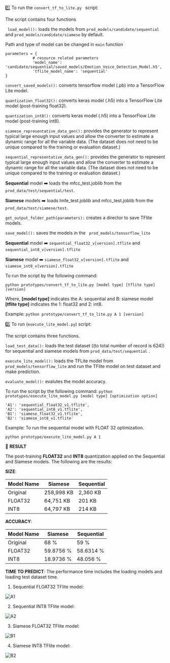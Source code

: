 :one: To run the `convert_tf_to_lite.py ` script:

The script contains four functions 

` load_model():`   loads the models from ` prod_models/candidate/sequential ` and ` prod_models/candidate/siamese ` by default. 

Path and type of model can be changed in `main` function
``` 
parameters = {
            # resource related parameters
            'model_name': 'candidate/sequential/saved_models/Emotion_Voice_Detection_Model.h5', 
            'tflite_model_name': 'sequential'
}   
```

` convert_saved_models(): ` converts tensorflow model (.pb) into a TensorFlow Lite model.

` quantization_float32(): ` converts keras model (.h5) into a TensorFlow Lite model (post-training float32).

` quantization_int8(): ` converts keras model (.h5) into a TensorFlow Lite model (post-training int8).

` siamese_representative_data_gen(): ` provides the generator to represent typical large enough input values and allow the converter to estimate a dynamic range for all the variable data. (The dataset does not need to be unique compared to the training or evaluation dataset.)

` sequential_representative_data_gen(): ` provides the generator to represent typical large enough input values and allow the converter to estimate a dynamic range for all the variable data. (The dataset does not need to be unique compared to the training or evaluation dataset.)

**Sequential** model :arrow_right: loads the mfcc_test.joblib from the `prod_data/test/sequential/test`. 

**Siamese** models :arrow_right: loads lmfe_test.joblib and mfcc_test.joblib from the ` prod_data/test/siamese/test`. 

` get_output_folder_path(parameters): ` creates a director to save TFlite models.

` save_model(): ` saves the models in the  ` prod_models/tensorflow_lite`

**Sequential** model :arrow_right: `sequential_float32_v[version].tflite` and `sequential_int8_v[version].tflite`

**Siamese** model :arrow_right:  `siamese_float32_v[version].tflite` and `siamese_int8_v[version].tflite`


To run the script by the following command:

` python prototypes/convert_tf_to_lite.py [model type] [tflite type] [version] `

Where, **[model type]** indicates the A: sequential and B: siamese model                          
       **[tflite type]** indicates the 1: float32 and 2: int8. 

Example: `python prototype/convert_tf_to_lite.py A 1 [version] ` 

:two: To run (` execute_lite_model.py `) script:

The script contains three functions.

` load_test_data(): ` loads the test dataset ((to total number of record is 624)) for sequential and siamese models from `prod_data/test/sequential` .

` execute_lite_model(): ` loads the TFLite model from ` prod_models/tensorflow_lite` and  run the TFlite model on test dataset and make prediction.

` evaluate_model(): ` evalutes the model accuracy. 

To run the script by the following command:
` python prototypes/execute_lite_model.py [model type] [optimization option] `

```
'A1': 'sequential_float32_v1.tflite', 
'A2': 'sequential_int8_v1.tflite',
'B1': 'siamese_float32_v1.tflite', 
'B2': 'siamese_int8_v1.tflite'
```
Example:  To run the sequential model with FLOAT 32 optimization.

`python prototype/execute_lite_model.py A 1 ` 

 :loudspeaker: **RESULT** 
 
The post-training **FLOAT32** and **INT8** quantization applied on the Sequential and Siamese models. The following are the results:


**SIZE**:

| Model Name | Siamese | Sequential |
| ------ | ------ | ------ |
| Original | 258,998 KB| 2,360 KB|
| FLOAT32 |  64,751 KB| 201 KB |
| INT8    |  64,797 KB|  214 KB |

**ACCURACY**:

| Model Name | Siamese | Sequential |
| ------ | ------ | ------ |
| Original | 68 % | 59 %  |
| FLOAT32 |  59.8756 %| 58.6314 % |
| INT8    |  18.9736 %|  48.056 %|

**TIME TO PREDICT**:
The performance time includes the loading models and loading test dataset time. 

1. Sequential FLOAT32 TFlite model:

![A1](/uploads/3cdbed0a2db006390dec632a7e865202/A1.PNG)

2. Sequential INT8 TFlite model:

![A2](/uploads/f865c01288d26fc22be6c8d01d81fa8f/A2.PNG)

3. Siamese FLOAT32 TFlite model:

![B1](/uploads/4beec86241f262c8159af661f459eee6/B1.PNG)

4. Siamese INT8 TFlite model:

![B2](/uploads/d4dfee2eb1640bb92ebfedc93a2b83ff/B2.PNG)